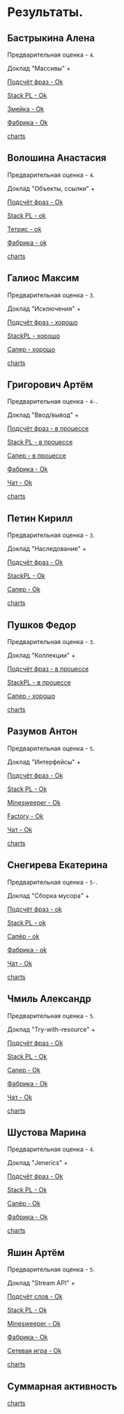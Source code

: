 # Результаты.

## Бастрыкина Алена

Предварительная оценка - `4`.

Доклад "Массивы" +

[Подсчёт фраз - Ok](/2018.java/results/bastrykina/)

[Stack PL - Ok](/2018.java/results/bastrykina/#2)

[Змейка - Ok](/2018.java/results/bastrykina/#3)

[Фабрика - Ok](/2018.java/results/bastrykina/#4)

[charts](/charts.16203/bastrykina/index.html)


## Волошина Анастасия

Предварительная оценка - `4`.

Доклад "Объекты, ссылки" +

[Подсчёт фраз - Ok](/2018.java/results/voloshina/)

[Stack PL - ok](/2018.java/results/voloshina/#2)

[Тетрис - ok](/2018.java/results/voloshina/#3)

[Фабрика - ok](/2018.java/results/voloshina/#4)

[charts](/charts.16203/voloshina/index.html)


## Галиос Максим

Предварительная оценка - `3`.

Доклад "Исключения" +

[Подсчёт фраз - хорошо](/2018.java/results/galios/)

[StackPL - хорошо](/2018.java/results/galios/#2)

[Сапер - хорошо](/2018.java/results/galios/#3)

[charts](/charts.16203/galios/index.html)


## Григорович Артём

Предварительная оценка - `4-`.

Доклад "Ввод/вывод" +

[Подсчёт фраз - в процессе](/2018.java/results/grigorovich/)

[Stack PL - в процессе](/2018.java/results/grigorovich/#2)

[Сапер - в процессе](/2018.java/results/grigorovich/#3)

[Фабрика - Ok](/2018.java/results/grigorovich/#4)

[Чат - Ok](/2018.java/results/grigorovich/#5)

[charts](/charts.16203/grigorovich/index.html)


## Петин Кирилл

Предварительная оценка - `3`.

Доклад "Наследование" +

[Подсчёт фраз - Ok](/2018.java/results/petin/)

[StackPL - Ok](/2018.java/results/petin/#2)

[Сапер - Ok](/2018.java/results/petin/#3)

[charts](/charts.16203/petin/index.html)


## Пушков Федор

Предварительная оценка - `3`.

Доклад "Коллекции" +

[Подсчёт фраз - в процессе](/2018.java/results/pushkov/)

[StackPL - в процессе](/2018.java/results/pushkov/#2)

[Сапер - хорошо](/2018.java/results/pushkov/#3)

[charts](/charts.16203/pushkov/index.html) 


## Разумов Антон

Предварительная оценка - `5`.

Доклад "Интерфейсы" +

[Подсчёт фраз - Ok](/2018.java/results/razumov/)

[Stack PL - Ok](/2018.java/results/razumov/#2)

[Minesweeper - Ok](/2018.java/results/razumov/#3)

[Factory - Ok](/2018.java/results/razumov/#4)

[Чат - Ok](/2018.java/results/razumov/#5)

[charts](/charts.16203/razumov/index.html)


## Снегирева Екатерина

Предварительная оценка - `5-`.

Доклад "Сборка мусора" +

[Подсчёт фраз - ok](/2018.java/results/snegireva/)

[Stack PL - ok](/2018.java/results/snegireva/#2)

[Сапёр - ok](/2018.java/results/snegireva/#3)

[Фабрика - ok](/2018.java/results/snegireva/#4)

[Чат - Ok](/2018.java/results/snegireva/#5)

[charts](/charts.16203/snegireva/index.html)


## Чмиль Александр

Предварительная оценка - `5`.

Доклад "Try-with-resource" +

[Подсчёт фраз - Ok](/2018.java/results/chmil/)

[Stack PL - Ok](/2018.java/results/chmil/#2)

[Сапер - Ok](/2018.java/results/chmil/#3)

[Фабрика - Ok](/2018.java/results/chmil/#4)

[Чат - Ok](/2018.java/results/chmil/#5)

[charts](/charts.16203/chmil/index.html)


## Шустова Марина

Предварительная оценка - `4`.

Доклад "Jenerics" +

[Подсчёт фраз - Ok](/2018.java/results/shustova/)

[Stack PL - Ok](/2018.java/results/shustova/#2)

[Сапёр - Ok](/2018.java/results/shustova/#3)

[Фабрика - Ok](/2018.java/results/shustova/#4)

[charts](/charts.16203/shustova/index.html)


## Яшин Артём

Предварительная оценка - `5`.

Доклад "Stream API" +

[Подсчёт слов - Ok](/2018.java/results/yashin/)

[Stack PL - Ok](/2018.java/results/yashin/#2)

[Minesweeper - Ok](/2018.java/results/yashin/#3)

[Фабрика - Ok](/2018.java/results/yashin/#4)

[Сетевая игра - Ok](/2018.java/results/yashin/#5)

[charts](/charts.16203/yashin/index.html)


## Суммарная активность

[charts](/charts.16203/_all/index.html)

